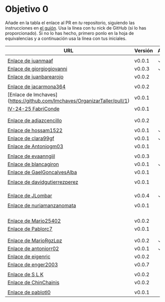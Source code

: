 # Objetivo 0

Añade en la tabla el enlace al PR en *tu* repositorio, siguiendo las
instrucciones en [el guión](http://jj.github.io/IV/documentos/proyecto/0.Repositorio). Usa
la línea con tu nick de GitHub (si lo has proporcionado). Si no lo has hecho,
primero ponlo en la hoja de equivalencias y a continuación usa la línea con tus
iniciales.

| URL                                                                                                             | Versión | Alcanzado |
|-----------------------------------------------------------------------------------------------------------------|---------|-----------|
| <!-- Enlace de A E S -->                                                                                        |         |           |
| [Enlace de juanmaaf](https://github.com/juanmaaf/Time-MoneyController/pull/1)                                   | v0.0.1  | ✓         |
| [Enlace de giorgiogiovanni](https://github.com/giorgiogiovanni/PacketManager/pull/1)                            | v0.0.3  | ✓         |
| <!-- Enlace de juanbarearojo-->[Enlace de juanbarearojo](https://github.com/juanbarearojo/privateChef/pull/1)   | v0.0.2  |           |
| <!-- Enlace de sweetiepitie -->                                                                                 |         |           |
| [Enlace de jacarmona364](https://github.com/jacarmona364/Riskalc/pull/1)                                        | v0.0.2  |           |
| <!-- Enlace de lmchaves --> [Enlace de lmchaves] (https://github.com/lmchaves/OrganizarTaller/pull/1)           | v0.0.1  |           |
| [IV-24-25 FabriConde](https://github.com/FabriConde/IV-2024-2025/pull/1)                                        | v0.0.1  |           |
| <!-- Enlace de FerniCuesta -->                                                                                  |         |           |
| <!-- Enlace de "1E04" -->                                                                                       |         |           |
| [Enlace de adiazcencillo](https://github.com/adiazcencillo/IV_adiaz/pull/1)                                     | v0.0.2  |           |
| <!-- Enlace de adiazcencillo -->                                                                                |         |           |
| [Enlace de hossam1522](https://github.com/hossam1522/ModaTrack/pull/1)                                          | v0.0.1  |    ✓        |
| <!-- Enlace de clara99gf --> [Enlace de clara99gf](https://github.com/clara99gf/easy-gains/pull/1)              | v0.0.1  | ✓         |
| <!-- Enlace de Antoniogm03 --> [Enlace de Antoniogm03](https://github.com/Antoniogm03/RepartoComida/pull/1)     | v0.0.1  |           |
| <!-- Enlace de SantiGarvin -->                                                                                  |         |           |
| [Enlace de evaanngiil](https://github.com/evaanngiil/PresentCreator/pull/2)                                     | v0.0.3  |           |
| [Enlace de blancagiron](https://github.com/blancagiron/SeguraSenior/pull/1)                                     | v0.0.1  | ✓         |
| [Enlace de GaelGoncalvesAlba](https://github.com/GaelGoncalvesAlba/MovieBudget/pull/1)                          | v0.0.1  |           |
| <!-- Enlace de abbonno -->                                                                                      |         |           |
| [Enlace de davidgutierrezperez](https://github.com/davidgutierrezperez/Axel/pull/1)                             | v0.0.1  |           |
| <!-- Enlace de H M -->                                                                                          |         |           |
| <!-- Enlace de MatteoImbrosciano -->                                                                            |         |           |
| <!-- Enlace de MCL-2024 -->                                                                                  |         |           |
| [Enlace de JLombar](https://github.com/JLombar/HorariosAutomatricula/pull/1)                                    | v0.0.4  |    ✓        |
| <!-- Enlace de joselopez10014 -->                                                                               |         |           |
| <!-- Enlace de M M N --> [Enlace de nuriamanzanomata](https://github.com/mmnuria/PersonalSportCalendary/pull/1) | v0.0.1  |           |
| <!-- Enlace de M S C -->                                                                                        |         |           |
| <!-- Enlace de javiernavacapa -->                                                                               |         |           |
| <!-- Enlace de N G P -->                                                                                        |         |           |
| <!-- Enlace de Carlosmapego8 -->                                                                                |         |           |
| <!-- Enlace de Mario25402 --> [Enlace de Mario25402](https://github.com/Mario25402/Calendar/pull/2)             | v0.0.2  |           |
| <!-- Enlace de Pablorc7 --> [Enlace de Pablorc7](https://github.com/Pablorc7/Smart-Eats/pull/1)                 | v0.0.1  |           |
| <!-- Enlace de mrh117 -->                                                                                       |         |           |
| <!-- Enlace de LuRDR -->                                                                                        |         |           |
| [Enlace de MarioRgzLpz](https://github.com/MarioRgzLpz/ArbitrageBets/pull/1)                                    | v0.0.2  | ✓         |
| [Enlace de antoniorr02](https://github.com/antoniorr02/MenuConsulter/pull/1)                                    | v0.0.1  | ✓         |
| [Enlace de eigenric](https://github.com/eigenric/lyricfeel/pull/1)                                              | v0.0.2  |           |
| [Enlace de enger2003](https://github.com/enger2003/Practica_IV/pull/3)                                          | v0.0.7  |           |
| <!-- Enlace de R S A -->                                                                                        |         |           |
| [Enlace de S L K ](https://github.com/wickeet/Tripoli/pull/1)                                                   | v0.0.2  |           |
| [Enlace de ChinChainis ](https://github.com/ChinChainis/Proyecto_Reparahorarios_IV2425/pull/1)                  | v0.0.2  |           |
| <!-- Enlace de S V A B S -->                                                                                    |         |           |
| <!-- Enlace de pablotl0 --> [Enlace de pablotl0](https://github.com/pablotl0/control-energetico/pull/1)         | v0.0.1  |           |


